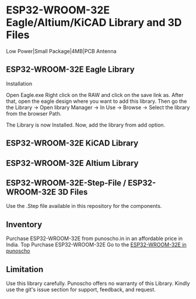 # ESP32-WROOM-32E Eagle/Altium/KiCAD Library and 3D Files

Low Power|Small Package|4MB|PCB Antenna

## ESP32-WROOM-32E Eagle Library 

Installation

Open Eagle.exe
Right click on the RAW and click on the save link as. After that, open the eagle design where you want to add this library.  Then go the the Library -> Open library Manager -> In Use -> Browse -> Select the library from the browser Path.

The Library is now Installed. Now, add the library from add option.

## ESP32-WROOM-32E KiCAD Library 

## ESP32-WROOM-32E Altium Library 

## ESP32-WROOM-32E-Step-File / ESP32-WROOM-32E 3D Files
Use the .Step file available in this repository for the components. 

## Inventory

Purchase ESP32-WROOM-32E from punoscho.in in an affordable price in India. Top Purchase ESP32-WROOM-32E
Go to the [ESP32-WROOM-32E in punoscho](https://punoscho.in/product/ESP32-WROOM-32E-ble-wifi-module/)

## Limitation
Use this library carefully. Punoscho offers no warranty of this Library. Kindly use the git's issue section for support, feedback, and request.